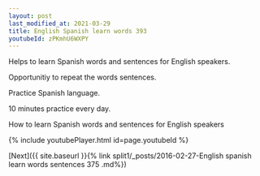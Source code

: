 ```yaml
---
layout: post
last_modified_at: 2021-03-29
title: English Spanish learn words 393 
youtubeId: zPKmhU6WXPY
---
```

 
 
Helps to learn Spanish words and sentences for English speakers.

Opportunitiy to repeat the words sentences. 

Practice Spanish language. 
 
10 minutes practice every day. 
 
How to learn Spanish words and sentences for English speakers 
 
{% include youtubePlayer.html id=page.youtubeId %}
 
 
[Next]({{ site.baseurl }}{% link  split1/_posts/2016-02-27-English spanish learn words sentences 375 .md%})
 
